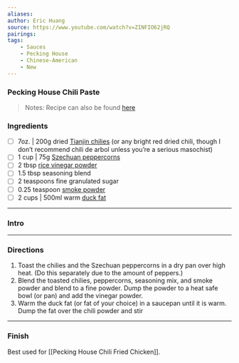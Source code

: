 ```yaml
---
aliases: 
author: Eric Huang
source: https://www.youtube.com/watch?v=ZINFIO62jRQ
pairings:
tags:
	- Sauces
	- Pecking House
	- Chinese-American
	- New
---
```

### Pecking House Chili Paste

>Notes: Recipe can also be found [here](https://www.vice.com/en/article/pecking-house-chili-fried-chicken-recipe/)

### Ingredients
- [ ] 7oz. | 200g dried [Tianjin chilies](https://www.webstaurantstore.com/panda-5-lb-tianjin-red-chilies/9991900220.html?utm_source=google&utm_medium=cpc&utm_campaign=GoogleShopping&gclid=Cj0KCQiAweaNBhDEARIsAJ5hwbfBNCrKpIqhD9gZ4Y3vmQS35JPnJ03lMwUnChDbDpILUKS4AvcjmYoaAsO_EALw_wcB) (or any bright red dried chili, though I don’t recommend chili de arbol unless you’re a serious masochist)
- [ ] 1 cup | 75g [Szechuan peppercorns](https://thespiceway.com/products/szechuan-peppercorns?variant=38050492907692&currency=USD&utm_medium=product_sync&utm_source=google&utm_content=sag_organic&utm_campaign=sag_organic&utm_campaign=gs-2019-04-19&utm_source=google&utm_medium=smart_campaign&gclid=Cj0KCQiAweaNBhDEARIsAJ5hwbfn_IrtryoNWSCO8EFqWuz-yl33wTuoPLR_QucSG34QWfQJQdIH__waAv1QEALw_wcB)
- [ ] 2 tbsp [rice vinegar powder](https://modernistpantry.com/products/rice-vinegar-powder.html?gclid=Cj0KCQiAweaNBhDEARIsAJ5hwbfjjVloMqNa-SWF9fMnDDfCOjhlONuvEb_iyYtZdYAV8rh4ALaMgAgaAsSUEALw_wcB)
- [ ] 1.5 tbsp seasoning blend
- [ ] 2 teaspoons fine granulated sugar
- [ ] 0.25 teaspoon [smoke powder](https://www.mercato.com/item/hickory-smoke-flavor-powder-45-grams/1370051?featuredStoreId=1487&region_id=71008887&utm_source=google&utm_medium=cpc&utm_term=engine:google%7Ccampaignid:11590164885%7Cadid:478895459662%7Cgclid:Cj0KCQiAweaNBhDEARIsAJ5hwbeZwwtYWvu4zQNldtSTmot3gaEugnIwuNFqzGS1LqijSgvQSvjg59MaAvv1EALw_wcB&gclid=Cj0KCQiAweaNBhDEARIsAJ5hwbeZwwtYWvu4zQNldtSTmot3gaEugnIwuNFqzGS1LqijSgvQSvjg59MaAvv1EALw_wcB)
- [ ] 2 cups | 500ml warm [duck fat](https://www.iherb.com/pr/epic-bar-traditional-duck-fat-11-oz-312-g/86445?gclid=Cj0KCQiAweaNBhDEARIsAJ5hwbdT0wDOn3EjFXJ898uoHhV11c0zT5WmHbxdcFyQSGjyW80arTNQ9UUaAirqEALw_wcB)

---
### Intro


---
### Directions
1. Toast the chilies and the Szechuan peppercorns in a dry pan over high heat. (Do this separately due to the amount of peppers.)
2. Blend the toasted chilies, peppercorns, seasoning mix, and smoke powder and blend to a fine powder. Dump the powder to a heat safe bowl (or pan) and add the vinegar powder.
3. Warm the duck fat (or fat of your choice) in a saucepan until it is warm. Dump the fat over the chili powder and stir

---
### Finish

Best used for [[Pecking House Chili Fried Chicken]].